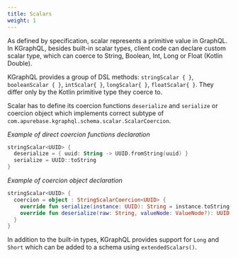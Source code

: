```yaml
---
title: Scalars
weight: 1
---
```


As defined by specification, scalar represents a primitive value in GraphQL. In KGraphQL, besides built-in scalar types,
client code can declare custom scalar type, which can coerce to String, Boolean, Int, Long or Float (Kotlin Double).

KGraphQL provides a group of DSL methods: `stringScalar { }`, `booleanScalar { }`, `intScalar{ }`, `longScalar{ }`,
`floatScalar{ }`. They differ only by the Kotlin primitive type they coerce to.

Scalar has to define its coercion functions `deserialize` and `serialize` or coercion object which implements correct
subtype of `com.apurebase.kgraphql.schema.scalar.ScalarCoercion`.

*Example of direct coercion functions declaration*

```kotlin
stringScalar<UUID> {
  deserialize = { uuid: String -> UUID.fromString(uuid) }
  serialize = UUID::toString
}
```

*Example of coercion object declaration*

```kotlin
stringScalar<UUID> {
  coercion = object : StringScalarCoercion<UUID> {
    override fun serialize(instance: UUID): String = instance.toString()
    override fun deserialize(raw: String, valueNode: ValueNode?): UUID = UUID.fromString(raw)
  }
}
```

In addition to the built-in types, KGraphQL provides support for `Long` and `Short` which can be added to a schema
using `extendedScalars()`.
